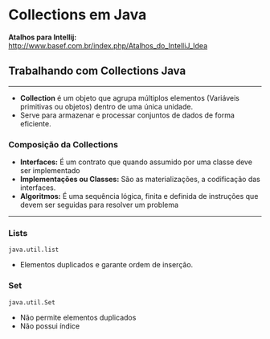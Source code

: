 # Collections em Java

**Atalhos para Intellij:**
http://www.basef.com.br/index.php/Atalhos_do_IntelliJ_Idea

## Trabalhando com Collections Java

---

* **Collection** é um objeto que agrupa múltiplos elementos (Variáveis primitivas ou
objetos) dentro de uma única unidade.
* Serve para armazenar e processar conjuntos de dados de forma eficiente.

### Composição da Collections
* **Interfaces:** É um contrato que quando assumido por uma classe deve ser implementado
* **Implementações ou Classes:** São as materializações, a codificação das interfaces.
* **Algoritmos:** É uma sequência lógica, finita e definida de instruções que devem ser seguidas para resolver um problema

---

### Lists

`java.util.list`

* Elementos duplicados e garante ordem de inserção.

### Set

`java.util.Set`

* Não permite elementos duplicados
* Não possui índice
